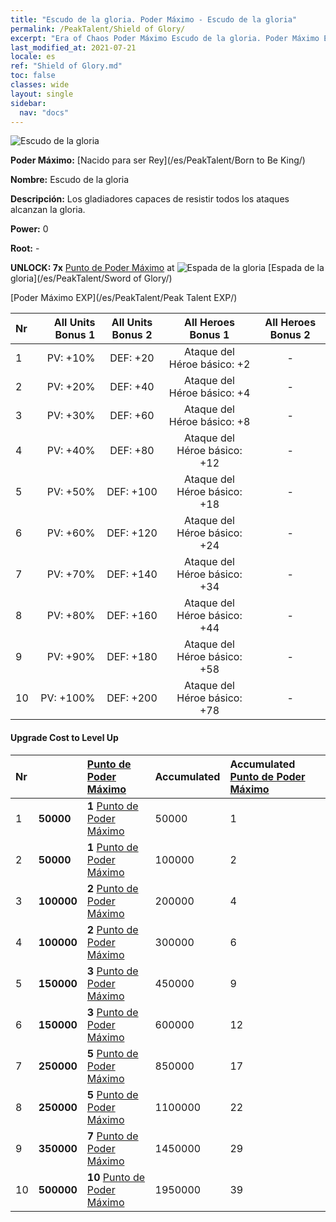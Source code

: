```yaml
---
title: "Escudo de la gloria. Poder Máximo - Escudo de la gloria"
permalink: /PeakTalent/Shield of Glory/
excerpt: "Era of Chaos Poder Máximo Escudo de la gloria. Poder Máximo Escudo de la gloria. Escudo de la gloria"
last_modified_at: 2021-07-21
locale: es
ref: "Shield of Glory.md"
toc: false
classes: wide
layout: single
sidebar:
  nav: "docs"
---
```


  ![Escudo de la gloria](/images/pt/talent_4202.png)

  **Poder Máximo:** [Nacido para ser Rey](/es/PeakTalent/Born to Be King/)

  **Nombre:** Escudo de la gloria

  **Descripción:** Los gladiadores capaces de resistir todos los ataques alcanzan la gloria.

  **Power:** 0

  **Root:** -

  **UNLOCK: 7x** [Punto de Poder Máximo](/ItemsES/con_934/) at ![Espada de la gloria](/images/pt/talent_4201.png) [Espada de la gloria](/es/PeakTalent/Sword of Glory/)

  [Poder Máximo EXP](/es/PeakTalent/Peak Talent EXP/)

  | Nr | All Units Bonus 1 | All Units Bonus 2 | All Heroes Bonus 1 | All Heroes Bonus 2 |
  |:---|--------------:|:-------------:|:-------------:|:-------------:|
  | 1 | PV: +10% | DEF: +20 | Ataque del Héroe básico: +2 | - |
  | 2 | PV: +20% | DEF: +40 | Ataque del Héroe básico: +4 | - |
  | 3 | PV: +30% | DEF: +60 | Ataque del Héroe básico: +8 | - |
  | 4 | PV: +40% | DEF: +80 | Ataque del Héroe básico: +12 | - |
  | 5 | PV: +50% | DEF: +100 | Ataque del Héroe básico: +18 | - |
  | 6 | PV: +60% | DEF: +120 | Ataque del Héroe básico: +24 | - |
  | 7 | PV: +70% | DEF: +140 | Ataque del Héroe básico: +34 | - |
  | 8 | PV: +80% | DEF: +160 | Ataque del Héroe básico: +44 | - |
  | 9 | PV: +90% | DEF: +180 | Ataque del Héroe básico: +58 | - |
  | 10 | PV: +100% | DEF: +200 | Ataque del Héroe básico: +78 | - |


#### Upgrade Cost to Level Up

  | Nr | <i class="fas fa-coins"/> | [Punto de Poder Máximo](/ItemsES/con_934/) | Accumulated <i class="fas fa-coins"/> | Accumulated [Punto de Poder Máximo](/ItemsES/con_934/) |
  |:---|:--------------|:-------------|:-------------|:-------------|
  | 1 | **50000** | **1** [Punto de Poder Máximo](/ItemsES/con_934/) | 50000 | 1 |
  | 2 | **50000** | **1** [Punto de Poder Máximo](/ItemsES/con_934/) | 100000 | 2 |
  | 3 | **100000** | **2** [Punto de Poder Máximo](/ItemsES/con_934/) | 200000 | 4 |
  | 4 | **100000** | **2** [Punto de Poder Máximo](/ItemsES/con_934/) | 300000 | 6 |
  | 5 | **150000** | **3** [Punto de Poder Máximo](/ItemsES/con_934/) | 450000 | 9 |
  | 6 | **150000** | **3** [Punto de Poder Máximo](/ItemsES/con_934/) | 600000 | 12 |
  | 7 | **250000** | **5** [Punto de Poder Máximo](/ItemsES/con_934/) | 850000 | 17 |
  | 8 | **250000** | **5** [Punto de Poder Máximo](/ItemsES/con_934/) | 1100000 | 22 |
  | 9 | **350000** | **7** [Punto de Poder Máximo](/ItemsES/con_934/) | 1450000 | 29 |
  | 10 | **500000** | **10** [Punto de Poder Máximo](/ItemsES/con_934/) | 1950000 | 39 |
